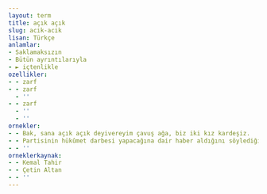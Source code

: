 ```yaml
---
layout: term
title: açık açık
slug: acik-acik
lisan: Türkçe
anlamlar:
- Saklamaksızın
- Bütün ayrıntılarıyla
- ► içtenlikle
ozellikler:
- - zarf
- - zarf
  - ''
- - zarf
  - ''
  - ''
ornekler:
- - Bak, sana açık açık deyivereyim çavuş ağa, biz iki kız kardeşiz.
- - Partisinin hükûmet darbesi yapacağına dair haber aldığını söylediğini açık açık belirtmişti.
- - ''
orneklerkaynak:
- - Kemal Tahir
- - Çetin Altan
- - ''
---
```

